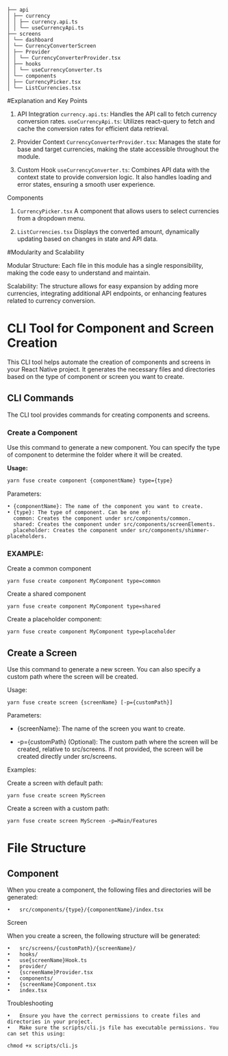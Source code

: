 

```src
├── api
│ ├── currency
│ │ ├── currency.api.ts
│ │ └── useCurrencyApi.ts
├── screens
│ └── dashboard
│ └── CurrencyConverterScreen
│ ├── Provider
│ │ └── CurrencyConverterProvider.tsx
│ ├── hooks
│ │ └── useCurrencyConverter.ts
│ └── components
│ ├── CurrencyPicker.tsx
│ └── ListCurrencies.tsx
```

#Explanation and Key Points

1. API Integration
   ``currency.api.ts``: Handles the API call to fetch currency conversion rates.
   ``useCurrencyApi.ts``: Utilizes react-query to fetch and cache the conversion rates for efficient data retrieval.

2. Provider Context
   ``CurrencyConverterProvider.tsx``: Manages the state for base and target currencies, making the state accessible throughout the module.

3. Custom Hook
   ``useCurrencyConverter.ts``: Combines API data with the context state to provide conversion logic. It also handles loading and error states, ensuring a smooth user experience.

Components

1. ``CurrencyPicker.tsx``
   A component that allows users to select currencies from a dropdown menu.

2. ``ListCurrencies.tsx``
   Displays the converted amount, dynamically updating based on changes in state and API data.

#Modularity and Scalability

Modular Structure: Each file in this module has a single responsibility, making the code easy to understand and maintain.

Scalability: The structure allows for easy expansion by adding more currencies, integrating additional API endpoints, or enhancing features related to currency conversion.

# CLI Tool for Component and Screen Creation

This CLI tool helps automate the creation of components and screens in your React Native project. It generates the necessary files and directories based on the type of component or screen you want to create.

## CLI Commands

The CLI tool provides commands for creating components and screens.

### Create a Component

Use this command to generate a new component. You can specify the type of component to determine the folder where it will be created.

**Usage:**

```bash
yarn fuse create component {componentName} type={type}
```

Parameters:

    • {componentName}: The name of the component you want to create.
    • {type}: The type of component. Can be one of:
      common: Creates the component under src/components/common.
      shared: Creates the component under src/components/screenElements.
      placeholder: Creates the component under src/components/shimmer-placeholders.

### EXAMPLE:

Create a common component

`yarn fuse create component MyComponent type=common`

Create a shared component

`yarn fuse create component MyComponent type=shared`

Create a placeholder component:

`yarn fuse create component MyComponent type=placeholder`

## Create a Screen

Use this command to generate a new screen. You can also specify a custom path where the screen will be created.

Usage:

`yarn fuse create screen {screenName} [-p={customPath}]`

Parameters:

- {screenName}: The name of the screen you want to create.

- -p={customPath} (Optional): The custom path where the screen will be created, relative to src/screens. If not provided, the screen will be created directly under src/screens.

Examples:

Create a screen with default path:

`yarn fuse create screen MyScreen`

Create a screen with a custom path:

`yarn fuse create screen MyScreen -p=Main/Features`

# File Structure

## Component

When you create a component, the following files and directories will be generated:

    •	src/components/{type}/{componentName}/index.tsx

Screen

When you create a screen, the following structure will be generated:

    •	src/screens/{customPath}/{screenName}/
    •	hooks/
    •	use{screenName}Hook.ts
    •	provider/
    •	{screenName}Provider.tsx
    •	components/
    •	{screenName}Component.tsx
    •	index.tsx

Troubleshooting

    •	Ensure you have the correct permissions to create files and directories in your project.
    •	Make sure the scripts/cli.js file has executable permissions. You can set this using:

`chmod +x scripts/cli.js`
